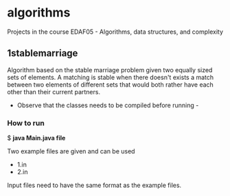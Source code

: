 # algorithms
Projects in the course EDAF05 - Algorithms, data structures, and complexity

## 1stablemarriage

Algorithm based on the stable marriage problem given two equally sized sets of elements. A matching is stable when there doesn't exists a match between two elements of different sets that would both rather have each other than their current partners.

 - Observe that the classes needs to be compiled before running -
 
 ### How to run
 $ **java Main.java file**
 
 Two example files are given and can be used
  - 1.in
  - 2.in
 
 Input files need to have the same format as the example files.
